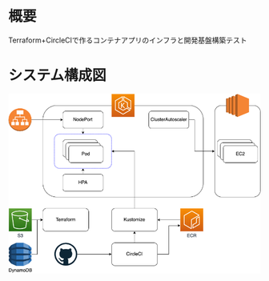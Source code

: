 # 概要
Terraform+CircleCIで作るコンテナアプリのインフラと開発基盤構築テスト
# システム構成図
![システム構成図](https://github.com/waitsj778/Terraform-CircleCI-test/blob/main/image/system-configuration.png)
